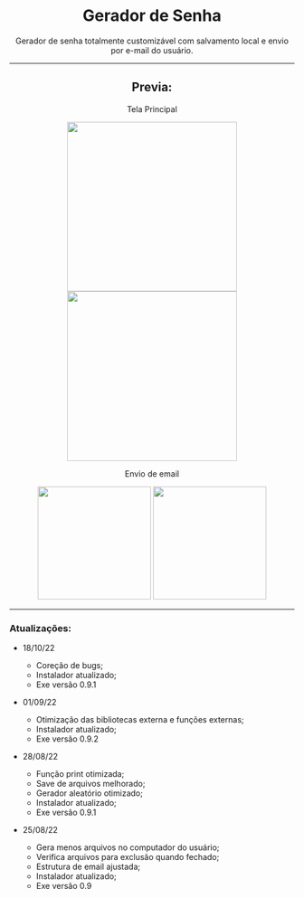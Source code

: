 <h1 align="center"> Gerador de Senha </h1>

<div align="center">
Gerador de senha totalmente customizável com salvamento local e envio por e-mail do usuário.
</div>

***

<h2 align="center"> Previa: </h2>

<div align="center">
  <p align="center">Tela Principal</p>
  
   <img height="300" src="https://user-images.githubusercontent.com/105604399/192158449-49e3ffcf-622a-4dbd-b105-a1e8d5615d3b.PNG"/>

   <img height="300" src="https://user-images.githubusercontent.com/105604399/192158456-72c63f01-89ed-4cdd-938c-067e5c3d9abb.PNG"/>

  <p align="center">Envio de email</p>
  
  <img height="200" src="https://user-images.githubusercontent.com/105604399/192158528-d313f70d-0a30-4a71-8ffc-04217150100b.PNG"/>
  
  <img height="200" src="https://user-images.githubusercontent.com/105604399/192158535-a09be09f-98b4-45aa-b940-f12e5ad7faa4.PNG"/>
</div>

***
<h3> Atualizações: </h3>

* 18/10/22
  * Coreção de bugs;
  * Instalador atualizado;
  * Exe versão 0.9.1
  
* 01/09/22
  * Otimização das bibliotecas externa e funções externas;
  * Instalador atualizado;
  * Exe versão 0.9.2

* 28/08/22
  * Função print otimizada;
  * Save de arquivos melhorado;
  * Gerador aleatório otimizado;
  * Instalador atualizado;
  * Exe versão 0.9.1

* 25/08/22
  * Gera menos arquivos no computador do usuário;
  * Verifica arquivos para exclusão quando fechado;
  * Estrutura de email ajustada;
  * Instalador atualizado;
  * Exe versão 0.9
